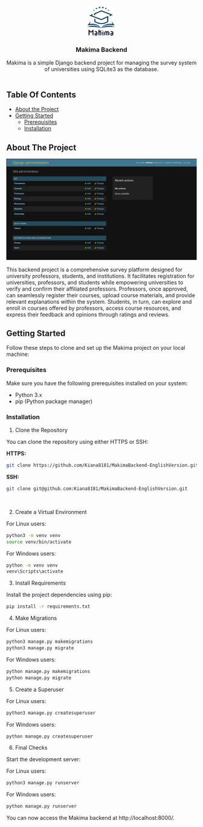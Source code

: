 <br/>
<p align="center">
  <a href="https://github.com/jnjl;l../Makima">
    <img src="images/logo.png" alt="Logo" width="80" height="80">
  </a>

  <h3 align="center">Makima Backend</h3>

  <p align="center">
    Makima is a simple Django backend project for managing the survey system of universities using SQLite3 as the database.
    <br/>
    <br/>
  </p>
</p>



## Table Of Contents

* [About the Project](#about-the-project)
* [Getting Started](#getting-started)
  * [Prerequisites](#prerequisites)
  * [Installation](#installation)

## About The Project

![Screen Shot](images/screenshot.png)

This backend project is a comprehensive survey platform designed for university professors, students, and institutions. It facilitates registration for universities, professors, and students while empowering universities to verify and confirm their affiliated professors. Professors, once approved, can seamlessly register their courses, upload course materials, and provide relevant explanations within the system. Students, in turn, can explore and enroll in courses offered by professors, access course resources, and express their feedback and opinions through ratings and reviews.

## Getting Started

Follow these steps to clone and set up the Makima project on your local machine:

### Prerequisites

Make sure you have the following prerequisites installed on your system:

- Python 3.x
- pip (Python package manager)

### Installation

1. Clone the Repository

You can clone the repository using either HTTPS or SSH:

**HTTPS:**
```sh
git clone https://github.com/Kiana8181/MakimaBackend-EnglishVersion.git
```

**SSH:**
```sh
git clone git@github.com:Kiana8181/MakimaBackend-EnglishVersion.git
```
<br />

2. Create a Virtual Environment

For Linux users:
```sh
python3 -m venv venv
source venv/bin/activate
```

For Windows users:
```sh
python -m venv venv
venv\Scripts\activate
```

3. Install Requirements

Install the project dependencies using pip:

```sh
pip install -r requirements.txt
```


4. Make Migrations

For Linux users:
```sh
python3 manage.py makemigrations
python3 manage.py migrate
```

For Windows users:
```sh
python manage.py makemigrations
python manage.py migrate
```


5. Create a Superuser

For Linux users:
```sh
python3 manage.py createsuperuser
```

For Windows users:
```sh
python manage.py createsuperuser
```


6. Final Checks

Start the development server:

For Linux users:
```sh
python3 manage.py runserver
```

For Windows users:
```sh
python manage.py runserver
```

You can now access the Makima backend at http://localhost:8000/.
